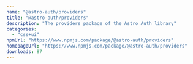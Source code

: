 ```yaml
---
name: "@astro-auth/providers"
title: "@astro-auth/providers"
description: "The providers package of the Astro Auth library"
categories:
  - "css+ui"
npmUrl: "https://www.npmjs.com/package/@astro-auth/providers"
homepageUrl: "https://www.npmjs.com/package/@astro-auth/providers"
downloads: 87
---
```

